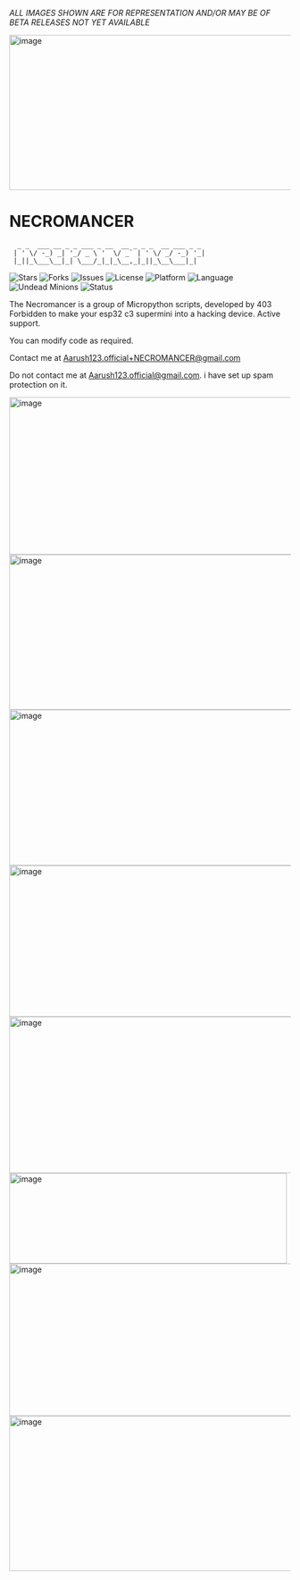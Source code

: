 *ALL IMAGES SHOWN ARE FOR REPRESENTATION AND/OR MAY BE OF BETA RELEASES NOT YET AVAILABLE*

<img width="511" height="278" alt="image" src="https://github.com/user-attachments/assets/c8f6ea59-4808-42f9-b421-5382374ff953" />


# NECROMANCER

                                                 
```.
  _ _  ___ __ _ _ ___ _ __  __ _ _ _  __ ___ _ _ 
 | ' \/ -_) _| '_/ _ \ '  \/ _` | ' \/ _/ -_) '_|
 |_||_\___\__|_| \___/_|_|_\__,_|_||_\__\___|_|  
```                                                 

![Stars](https://img.shields.io/github/stars/403-Forbidden-hax/NECROMANCER?style=for-the-badge)
![Forks](https://img.shields.io/github/forks/403-Forbidden-hax/NECROMANCER?style=for-the-badge)
![Issues](https://img.shields.io/github/issues/403-Forbidden-hax/NECROMANCER?style=for-the-badge)
![License](https://img.shields.io/github/license/403-Forbidden-hax/NECROMANCER?style=for-the-badge)
![Platform](https://img.shields.io/badge/platform-ESP32--C3-lightgrey?style=for-the-badge&logo=espressif)
![Language](https://img.shields.io/badge/language-MicroPython-blue?style=for-the-badge)
![Undead Minions](https://img.shields.io/badge/minions-24%20active-green?style=for-the-badge)
![Status](https://img.shields.io/badge/status-rising--from--the--grave-purple?style=for-the-badge)


The Necromancer is a group of Micropython scripts, developed by 403 Forbidden to make your esp32 c3 supermini into a hacking device. Active support.

You can modify code as required.

Contact me at Aarush123.official+NECROMANCER@gmail.com

Do not contact me at Aarush123.official@gmail.com. i have set up spam protection on it.

<img width="534" height="282" alt="image" src="https://github.com/user-attachments/assets/00ecd43a-a7fb-4cb9-b8bb-e00dbd7b0730" />
<img width="528" height="278" alt="image" src="https://github.com/user-attachments/assets/d3f7e2bd-be42-4fa8-95ee-6a89979d113c" />
<img width="535" height="279" alt="image" src="https://github.com/user-attachments/assets/e6a58076-1a65-41db-a693-a04fe42115ad" />
<img width="516" height="271" alt="image" src="https://github.com/user-attachments/assets/37f61e92-2063-4e60-8591-93a4a51fa0ed" />
<img width="509" height="280" alt="image" src="https://github.com/user-attachments/assets/9d96469d-df1d-47d7-9bd2-74de831167af" />
<img width="497" height="162" alt="image" src="https://github.com/user-attachments/assets/190b3314-575e-44d2-926f-218343497ee1" />
<img width="505" height="273" alt="image" src="https://github.com/user-attachments/assets/1ead94cb-f564-4ebe-8ef4-c10ffaa23cda" />
<img width="511" height="278" alt="image" src="https://github.com/user-attachments/assets/ce450adb-6f65-452e-add3-9b095b9ac972" />


